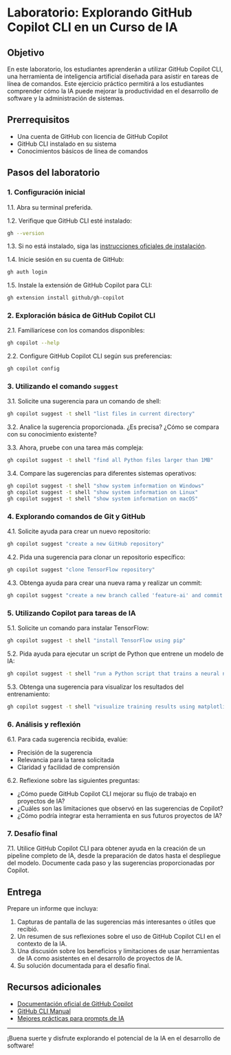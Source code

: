 # Laboratorio: Explorando GitHub Copilot CLI en un Curso de IA

## Objetivo
En este laboratorio, los estudiantes aprenderán a utilizar GitHub Copilot CLI, una herramienta de inteligencia artificial diseñada para asistir en tareas de línea de comandos. Este ejercicio práctico permitirá a los estudiantes comprender cómo la IA puede mejorar la productividad en el desarrollo de software y la administración de sistemas.

## Prerrequisitos
- Una cuenta de GitHub con licencia de GitHub Copilot
- GitHub CLI instalado en su sistema
- Conocimientos básicos de línea de comandos

## Pasos del laboratorio

### 1. Configuración inicial

1.1. Abra su terminal preferida.

1.2. Verifique que GitHub CLI esté instalado:
```bash
gh --version
```

1.3. Si no está instalado, siga las [instrucciones oficiales de instalación](https://github.com/cli/cli#installation).

1.4. Inicie sesión en su cuenta de GitHub:
```bash
gh auth login
```

1.5. Instale la extensión de GitHub Copilot para CLI:
```bash
gh extension install github/gh-copilot
```

### 2. Exploración básica de GitHub Copilot CLI

2.1. Familiarícese con los comandos disponibles:
```bash
gh copilot --help
```

2.2. Configure GitHub Copilot CLI según sus preferencias:
```bash
gh copilot config
```

### 3. Utilizando el comando `suggest`

3.1. Solicite una sugerencia para un comando de shell:
```bash
gh copilot suggest -t shell "list files in current directory"
```

3.2. Analice la sugerencia proporcionada. ¿Es precisa? ¿Cómo se compara con su conocimiento existente?

3.3. Ahora, pruebe con una tarea más compleja:
```bash
gh copilot suggest -t shell "find all Python files larger than 1MB"
```

3.4. Compare las sugerencias para diferentes sistemas operativos:
```bash
gh copilot suggest -t shell "show system information on Windows"
gh copilot suggest -t shell "show system information on Linux"
gh copilot suggest -t shell "show system information on macOS"
```

### 4. Explorando comandos de Git y GitHub

4.1. Solicite ayuda para crear un nuevo repositorio:
```bash
gh copilot suggest "create a new GitHub repository"
```

4.2. Pida una sugerencia para clonar un repositorio específico:
```bash
gh copilot suggest "clone TensorFlow repository"
```

4.3. Obtenga ayuda para crear una nueva rama y realizar un commit:
```bash
gh copilot suggest "create a new branch called 'feature-ai' and commit a file named 'ai_model.py'"
```

### 5. Utilizando Copilot para tareas de IA

5.1. Solicite un comando para instalar TensorFlow:
```bash
gh copilot suggest -t shell "install TensorFlow using pip"
```

5.2. Pida ayuda para ejecutar un script de Python que entrene un modelo de IA:
```bash
gh copilot suggest -t shell "run a Python script that trains a neural network on MNIST dataset"
```

5.3. Obtenga una sugerencia para visualizar los resultados del entrenamiento:
```bash
gh copilot suggest -t shell "visualize training results using matplotlib"
```

### 6. Análisis y reflexión

6.1. Para cada sugerencia recibida, evalúe:
- Precisión de la sugerencia
- Relevancia para la tarea solicitada
- Claridad y facilidad de comprensión

6.2. Reflexione sobre las siguientes preguntas:
- ¿Cómo puede GitHub Copilot CLI mejorar su flujo de trabajo en proyectos de IA?
- ¿Cuáles son las limitaciones que observó en las sugerencias de Copilot?
- ¿Cómo podría integrar esta herramienta en sus futuros proyectos de IA?

### 7. Desafío final

7.1. Utilice GitHub Copilot CLI para obtener ayuda en la creación de un pipeline completo de IA, desde la preparación de datos hasta el despliegue del modelo. Documente cada paso y las sugerencias proporcionadas por Copilot.

## Entrega

Prepare un informe que incluya:
1. Capturas de pantalla de las sugerencias más interesantes o útiles que recibió.
2. Un resumen de sus reflexiones sobre el uso de GitHub Copilot CLI en el contexto de la IA.
3. Una discusión sobre los beneficios y limitaciones de usar herramientas de IA como asistentes en el desarrollo de proyectos de IA.
4. Su solución documentada para el desafío final.

## Recursos adicionales
- [Documentación oficial de GitHub Copilot](https://docs.github.com/en/copilot)
- [GitHub CLI Manual](https://cli.github.com/manual/)
- [Mejores prácticas para prompts de IA](https://www.anthropic.com/index/a-guide-to-writing-prompts-for-text-based-ai-tools)

---

¡Buena suerte y disfrute explorando el potencial de la IA en el desarrollo de software!